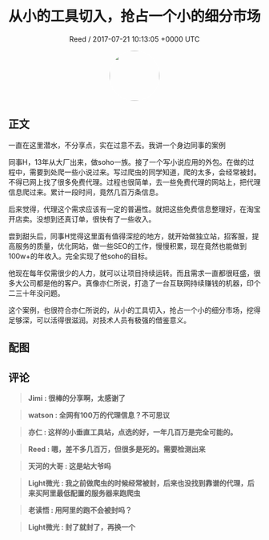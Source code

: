 <h1 align="center">从小的工具切入，抢占一个小的细分市场</h1>
<p align="center">
    <a>Reed / 2017-07-21 10:13:05 &#43;0000 UTC</a>
</p>

<div align="center">
    <img src="https://images.zsxq.com/FhLDsAM2X11G6fGNIpkD2ngXoLMW?e=1590940799&amp;token=kIxbL07-8jAj8w1n4s9zv64FuZZNEATmlU_Vm6zD:3LRs83UWtQlXW8PBOvXQGWa1fn0=" width="100" height="100" style="border:1px solid;border-radius:50%; color:#ffffff"/>
</div>

## 正文

<div>
一直在这里潜水，不分享点，实在过意不去。我讲一个身边同事的案例

同事H，13年从大厂出来，做soho一族。接了一个写小说应用的外包。在做的过程中，需要到处爬一些小说过来。写过爬虫的同学知道，爬的太多，会经常被封。不得已网上找了很多免费代理。过程也很简单，去一些免费代理的网站上，把代理信息爬过来。累计一段时间，竟然几百万条信息。

后来觉得，代理这个需求应该有一定的普遍性。就把这些免费信息整理好，在淘宝开店卖。没想到还真订单，很快有了一些收入。

尝到甜头后，同事H觉得这里面有值得深挖的地方，就开始做独立站，招客服，提高服务的质量，优化网站，做一些SEO的工作，慢慢积累，现在竟然也能做到100w&#43;的年收入。完全实现了他soho的目标。

他现在每年仅需很少的人力，就可以让项目持续运转。而且需求一直都很旺盛，很多大公司都是他的客户。真像亦仁所说，打造了一台互联网持续赚钱的机器，印个二三十年没问题。

这个案例，也很符合亦仁所说的，从小的工具切入，抢占一个小的细分市场，挖得足够深，可以活得很滋润。对技术人员有极强的借鉴意义。
</div>

## 配图
<div class="image" align="center">

</div>

## 评论

<div align="left">
<div>

<blockquote >
<span> <strong>Jimi : 很棒的分享啊，太感谢了 </strong></span>
</blockquote>

<blockquote >
<span> <strong>watson : 全网有100万的代理信息？不可思议 </strong></span>
</blockquote>

<blockquote >
<span> <strong>亦仁 : 这样的小垂直工具站，点选的好，一年几百万是完全可能的。 </strong></span>
</blockquote>

<blockquote >
<span> <strong>Reed : 嗯，差不多几百万，但很多是死的。需要检测出来 </strong></span>
</blockquote>

<blockquote >
<span> <strong>天河的大哥 : 这是站大爷吗 </strong></span>
</blockquote>

<blockquote >
<span> <strong>Light微光 : 我之前做爬虫的时候经常被封，后来也没找到靠谱的代理，后来买阿里最低配置的服务器来跑爬虫 </strong></span>
</blockquote>

<blockquote >
<span> <strong>老读悟 : 用阿里的跑不会被封吗？ </strong></span>
</blockquote>

<blockquote >
<span> <strong>Light微光 : 封了就封了，再换一个 </strong></span>
</blockquote>

</div>
</div>